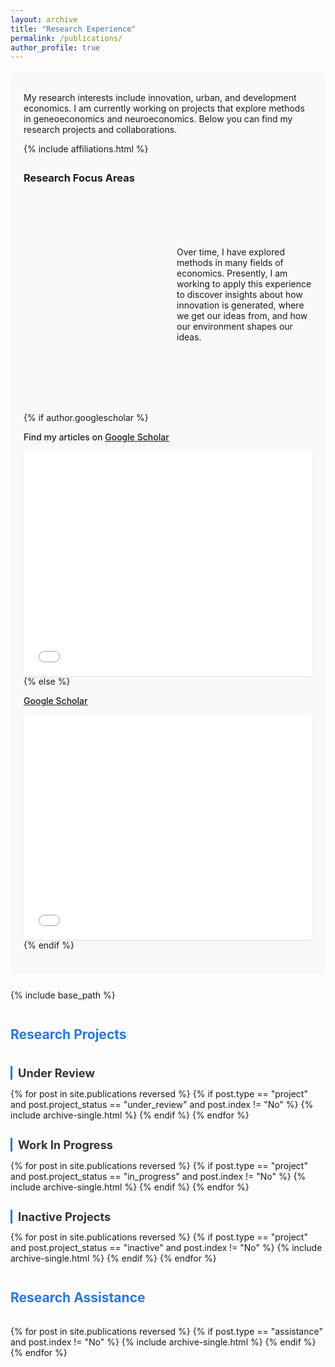```yaml
---
layout: archive
title: "Research Experience"
permalink: /publications/
author_profile: true
---
```


<div class="research-intro">
  <p>My research interests include innovation, urban, and development economics. I am currently working on projects that explore methods in geneoeconomics and neuroeconomics. Below you can find my research projects and collaborations.</p>
  
  {% include affiliations.html %}
  
  <div class="research-stats-container">
    <h3>Research Focus Areas</h3>
    <div class="research-stats-visualization">
      <div class="stats-chart-container">
        <canvas id="researchFocusChart"></canvas>
      </div>
      <div class="stats-description">
        <p>Over time, I have explored methods in many fields of economics. Presently, I am working to apply this experience to discover insights about how innovation is generated, where we get our ideas from, and how our environment shapes our ideas.</p>
      </div>
    </div>
  </div>
  
  {% if author.googlescholar %}
    <p class="scholar-link">
      <i class="ai ai-google-scholar-square ai-fw"></i> Find my articles on <u><a href="{{author.googlescholar}}">Google Scholar</a></u>
    </p>
    <div class="scholar-stats">
      <iframe src="/scripts/citations-static.html" frameborder="0" width="100%" height="360" scrolling="no"></iframe>
    </div>
  {% else %}
    <p class="scholar-link">
      <i class="ai ai-google-scholar-square ai-fw"></i> <u><a href="https://scholar.google.com/citations?user=VLDgDyAAAAAJ">Google Scholar</a></u> 
    </p>
    <div class="scholar-stats">
      <iframe src="/scripts/citations-static.html" frameborder="0" width="100%" height="360" scrolling="no"></iframe>
    </div>
  {% endif %}
</div>

{% include base_path %}

<div class="research-sections">
  <h2 class="section-heading">Research Projects</h2>
  
  <h3 class="subsection-heading under_review">Under Review</h3>
  <div class="research-projects-section">
    {% for post in site.publications reversed %}
      {% if post.type == "project" and post.project_status == "under_review" and post.index != "No" %}
        {% include archive-single.html %}
      {% endif %}
    {% endfor %}
  </div>
  
  <h3 class="subsection-heading in_progress">Work In Progress</h3>
  <div class="research-projects-section">
    {% for post in site.publications reversed %}
      {% if post.type == "project" and post.project_status == "in_progress" and post.index != "No" %}
        {% include archive-single.html %}
      {% endif %}
    {% endfor %}
  </div>
  
  <h3 class="subsection-heading inactive">Inactive Projects</h3>
  <div class="research-projects-section">
    {% for post in site.publications reversed %}
      {% if post.type == "project" and post.project_status == "inactive" and post.index != "No" %}
        {% include archive-single.html %}
      {% endif %}
    {% endfor %}
  </div>

  <h2 class="section-heading">Research Assistance</h2>
  <div class="research-assistance-section">
    {% for post in site.publications reversed %}
      {% if post.type == "assistance" and post.index != "No" %}
        {% include archive-single.html %}
      {% endif %}
    {% endfor %}
  </div>
</div>

<script src="https://cdn.jsdelivr.net/npm/chart.js"></script>
<script>
document.addEventListener('DOMContentLoaded', function() {
  // Collect tags from all publications
  const tagCounts = {};
  
  {% for post in site.publications %}
    {% if post.tags %}
      {% for tag in post.tags %}
        if (!tagCounts["{{ tag }}"]) {
          tagCounts["{{ tag }}"] = 0;
        }
        tagCounts["{{ tag }}"]++;
      {% endfor %}
    {% endif %}
  {% endfor %}
  
  // Convert to arrays for Chart.js
  const labels = Object.keys(tagCounts);
  const data = Object.values(tagCounts);
  
  // Make data available globally for research-stats.js
  window.publicationTagsData = {
    labels: labels,
    counts: data
  };
});
</script>

<script src="/assets/js/research-stats.js"></script>

<style>
  .research-intro {
    margin-bottom: 2em;
    padding: 1.5em;
    background-color: #f9f9f9;
    border-radius: 5px;
    box-shadow: 0 1px 2px rgba(0,0,0,0.05);
  }
  
  .scholar-link {
    margin-top: 1em;
    font-weight: 500;
  }
  
  .scholar-stats {
    margin-top: 1em;
    background-color: white;
    border-radius: 4px;
    box-shadow: 0 1px 3px rgba(0,0,0,0.1);
    overflow: hidden;
  }
  
  .section-heading {
    margin-top: 2em;
    margin-bottom: 1em;
    color: #2a76dd;
    border-bottom: 1px solid #f2f3f3;
    padding-bottom: 0.5em;
  }
  
  .subsection-heading {
    margin-top: 1.5em;
    margin-bottom: 0.75em;
    color: #333;
    font-size: 1.3em;
    border-left: 3px solid #2a76dd;
    padding-left: 0.5em;
  }
  
  .research-projects-section h3.subsection-heading[class*="under_review"] {
    border-left-color: #dc3545;
  }
  
  .research-projects-section h3.subsection-heading[class*="in_progress"] {
    border-left-color: #fd7e14;
  }
  
  .research-projects-section h3.subsection-heading[class*="inactive"] {
    border-left-color: #6c757d;
  }
  
  .research-projects-section, .research-assistance-section {
    margin-bottom: 2em;
  }
  
  .archive__item {
    margin-bottom: 1.5em;
    padding-bottom: 1em;
    border-bottom: 1px solid #f2f3f3;
  }
  
  .archive__item p {
    margin-top: 0.3em;
    margin-bottom: 0.3em;
    line-height: 1.4;
  }
  
  .research-projects-section .archive__item-title,
  .research-assistance-section .archive__item-title {
    margin-top: 0.5em;
    font-size: 1.25em;
    margin-bottom: 0.15em;
  }
  
  .archive__item-badges {
    margin-top: 0;
    margin-bottom: 0.4em;
  }
  
  .research-sections {
    margin-top: 2em;
  }
  
  .project-badge, .assistance-badge {
    display: inline-block;
    font-size: 0.7em;
    padding: 0.3em 0.5em;
    margin-right: 0.5em;
    border-radius: 3px;
    vertical-align: middle;
    font-weight: normal;
  }
  
  .project-badge {
    background-color: #28a745;
    color: white;
  }
  
  .assistance-badge {
    background-color: #007bff;
    color: white;
  }
  
  .status-badge {
    display: inline-block;
    font-size: 0.65em;
    padding: 0.2em 0.4em;
    margin-right: 0.5em;
    border-radius: 3px;
    vertical-align: middle;
    font-weight: normal;
  }
  
  .status-under-review {
    background-color: #dc3545;
    color: white;
  }
  
  .status-in-progress {
    background-color: #fd7e14;
    color: white;
  }
  
  .status-inactive {
    background-color: #6c757d;
    color: white;
  }
  
  .media-coverage {
    margin-top: 0.75em;
    padding: 0.75em 1em;
    background-color: #f8f9fa;
    border-left: 3px solid #17a2b8;
    border-radius: 3px;
  }
  
  .media-coverage h4 {
    margin-top: 0;
    margin-bottom: 0.5em;
    color: #17a2b8;
    font-size: 0.9em;
    font-weight: 600;
  }
  
  .media-coverage ul {
    margin: 0;
    padding-left: 1.2em;
  }
  
  .media-coverage li {
    margin-bottom: 0.3em;
    font-size: 0.85em;
    line-height: 1.4;
  }
  
  .media-coverage li:last-child {
    margin-bottom: 0;
  }
  
  .media-coverage a {
    font-weight: 600;
    color: #0056b3;
  }
  
  .research-stats-container {
    margin: 2em 0;
  }
  
  .research-stats-visualization {
    display: flex;
    flex-direction: row;
    gap: 2em;
    margin-top: 1em;
  }
  
  .stats-chart-container {
    flex: 1;
    min-width: 0;
    height: 320px;
    position: relative;
  }
  
  .stats-description {
    flex: 1;
    min-width: 0;
    display: flex;
    align-items: center;
  }
  
  /* Mobile responsiveness */
  @media (max-width: 767px) {
    .research-stats-visualization {
      flex-direction: column;
      gap: 1em;
    }
    
    .stats-chart-container {
      width: 100%;
      height: 300px;
    }
    
    .stats-description {
      width: 100%;
      text-align: center;
    }
    
    .research-stats-container h3 {
      text-align: center;
    }
  }
</style>
